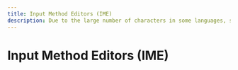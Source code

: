 ```yaml
---
title: Input Method Editors (IME)
description: Due to the large number of characters in some languages, special input methods are required to enter text. Some languages have an Input Method Editor (IME) for entering text.
---
```


# Input Method Editors (IME)
